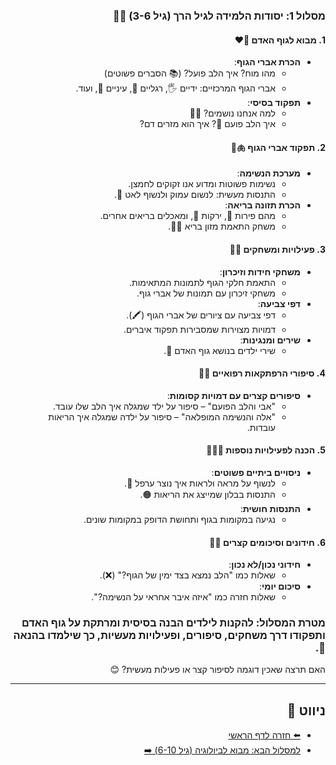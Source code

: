 <div dir="rtl">

### מסלול 1: יסודות הלמידה לגיל הרך (גיל 3-6) 🧒👶
#### 1. מבוא לגוף האדם 🧠❤️
- **הכרת אברי הגוף**:
  - מהו מוח? איך הלב פועל? (📚 הסברים פשוטים)
  - אברי הגוף המרכזיים: ידיים 🖐️, רגליים 🦵, עיניים 👀, ועוד.
- **תפקוד בסיסי**:
  - למה אנחנו נושמים? 😮‍💨
  - איך הלב פועם 💓? איך הוא מזרים דם?

#### 2. תפקוד אברי הגוף 🫁🍎
- **מערכת הנשימה**:
  - נשימות פשוטות ומדוע אנו זקוקים לחמצן.
  - התנסות מעשית: לנשום עמוק ולנשוף לאט 💨.
- **הכרת תזונה בריאה**:
  - מהם פירות 🍎, ירקות 🥦, ומאכלים בריאים אחרים.
  - משחק התאמת מזון בריא 🥕🍓.

#### 3. פעילויות ומשחקים 🎨🧩
- **משחקי חידות וזיכרון**:
  - התאמת חלקי הגוף לתמונות המתאימות.
  - משחקי זיכרון עם תמונות של אברי גוף.
- **דפי צביעה**:
  - דפי צביעה עם ציורים של אברי הגוף (🖍️).
  - דמויות מצוירות שמסבירות תפקוד איברים.
- **שירים ומנגינות**:
  - שירי ילדים בנושא גוף האדם 🎵.

#### 4. סיפורי הרפתקאות רפואיים 📖🦸
- **סיפורים קצרים עם דמויות קסומות**:
  - "אבי והלב הפועם" – סיפור על ילד שמגלה איך הלב שלו עובד.
  - "אלה והנשימה המופלאה" – סיפור על ילדה שמגלה איך הריאות עובדות.

#### 5. הכנה לפעילויות נוספות 🧪🧑‍🔬
- **ניסויים ביתיים פשוטים**:
  - לנשוף על מראה ולראות איך נוצר ערפל 🔬.
  - התנסות בבלון שמייצג את הריאות 🟠.
- **התנסות חושית**:
  - נגיעה במקומות בגוף ותחושת הדופק במקומות שונים.

#### 6. חידונים וסיכומים קצרים 📝✨
- **חידוני נכון/לא נכון**:
  - שאלות כמו "הלב נמצא בצד ימין של הגוף?" (❌).
- **סיכום יומי**:
  - שאלות חזרה כמו "איזה איבר אחראי על הנשימה?".

### מטרת המסלול: להקנות לילדים הבנה בסיסית ומרתקת על גוף האדם ותפקודו דרך משחקים, סיפורים, ופעילויות מעשיות, כך שילמדו בהנאה 🎉.

האם תרצה שאכין דוגמה לסיפור קצר או פעילות מעשית? 😊

---
## ניווט 🧭
- [⬅️ חזרה לדף הראשי](README.md)
- [למסלול הבא: מבוא לביולוגיה (גיל 6-10) ➡️](6-10.md)